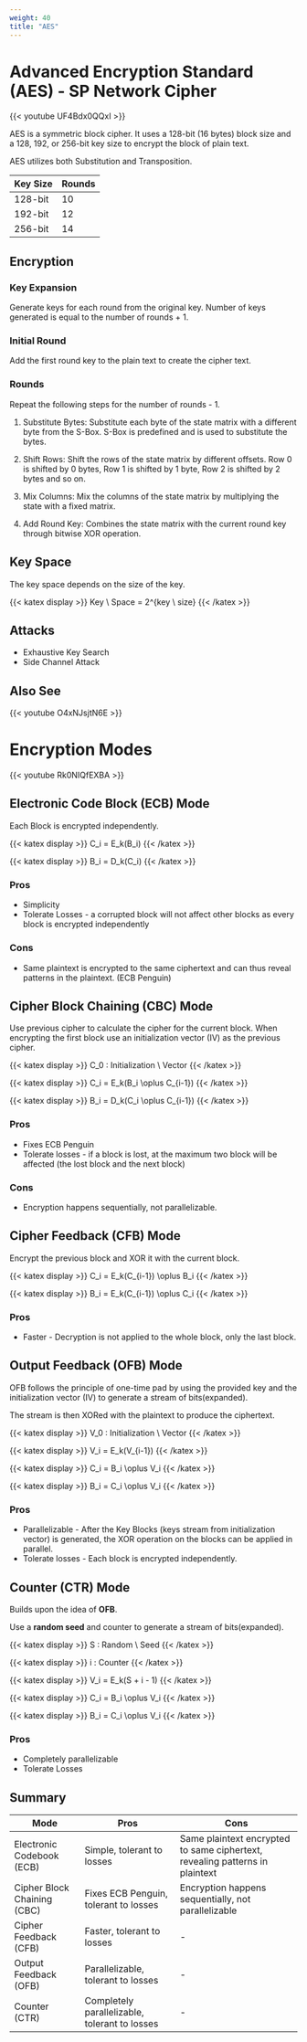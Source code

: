 ```yaml
---
weight: 40
title: "AES"
---
```


# Advanced Encryption Standard (AES) - SP Network Cipher

{{< youtube UF4Bdx0QQxI >}}

AES is a symmetric block cipher. It uses a 128-bit (16 bytes) block size and a 128, 192, or 256-bit key size to encrypt the block of plain text.

AES utilizes both Substitution and Transposition.

| Key Size | Rounds |
|----------|--------|
| 128-bit  | 10     |
| 192-bit  | 12     |
| 256-bit  | 14     |

## Encryption

### Key Expansion

Generate keys for each round from the original key. Number of keys generated is equal to the number of rounds + 1.

### Initial Round

Add the first round key to the plain text to create the cipher text.

### Rounds

Repeat the following steps for the number of rounds - 1.

1. Substitute Bytes: Substitute each byte of the state matrix with a different byte from the S-Box. S-Box is predefined and is used to substitute the bytes.

2. Shift Rows: Shift the rows of the state matrix by different offsets. Row 0 is shifted by 0 bytes, Row 1 is shifted by 1 byte, Row 2 is shifted by 2 bytes and so on.

3. Mix Columns: Mix the columns of the state matrix by multiplying the state with a fixed matrix.

4. Add Round Key: Combines the state matrix with the current round key through bitwise XOR operation.

## Key Space

The key space depends on the size of the key.

{{< katex display >}} Key \ Space = 2^{key \ size} {{< /katex >}}

## Attacks

- Exhaustive Key Search
- Side Channel Attack

## Also See

{{< youtube O4xNJsjtN6E >}}

# Encryption Modes

{{< youtube Rk0NIQfEXBA >}}

## Electronic Code Block (ECB) Mode

Each Block is encrypted independently.

{{< katex display >}} C_i = E_k(B_i) {{< /katex >}}

{{< katex display >}} B_i = D_k(C_i) {{< /katex >}}

### Pros

- Simplicity
- Tolerate Losses - a corrupted block will not affect other blocks as every block is encrypted independently

### Cons

- Same plaintext is encrypted to the same ciphertext and can thus reveal patterns in the plaintext. (ECB Penguin)

## Cipher Block Chaining (CBC) Mode

Use previous cipher to calculate the cipher for the current block. When encrypting the first block use an initialization vector (IV) as the previous cipher.

{{< katex display >}} C_0 : Initialization \ Vector {{< /katex >}}

{{< katex display >}} C_i = E_k(B_i \oplus C_{i-1}) {{< /katex >}}

{{< katex display >}} B_i = D_k(C_i \oplus C_{i-1}) {{< /katex >}}

### Pros

- Fixes ECB Penguin
- Tolerate losses - if a block is lost, at the maximum two block will be affected (the lost block and the next block)

### Cons

- Encryption happens sequentially, not parallelizable.

## Cipher Feedback (CFB) Mode

Encrypt the previous block and XOR it with the current block.

{{< katex display >}} C_i = E_k(C_{i-1}) \oplus B_i {{< /katex >}}

{{< katex display >}} B_i = E_k(C_{i-1}) \oplus C_i {{< /katex >}}

### Pros

- Faster - Decryption is not applied to the whole block, only the last block.

## Output Feedback (OFB) Mode

OFB follows the principle of one-time pad by using the provided key and the initialization vector (IV) to generate a stream of bits(expanded).

The stream is then XORed with the plaintext to produce the ciphertext.

{{< katex display >}} V_0 : Initialization \ Vector {{< /katex >}}

{{< katex display >}} V_i = E_k(V_{i-1}) {{< /katex >}}

{{< katex display >}} C_i = B_i \oplus V_i {{< /katex >}}

{{< katex display >}} B_i = C_i \oplus V_i {{< /katex >}}

### Pros

- Parallelizable - After the Key Blocks (keys stream from initialization vector) is generated, the XOR operation on the blocks can be applied in parallel.
- Tolerate losses - Each block is encrypted independently.

## Counter (CTR) Mode

Builds upon the idea of **OFB**.

Use a **random seed** and counter to generate a stream of bits(expanded).

{{< katex display >}} S : Random \ Seed {{< /katex >}}

{{< katex display >}} i : Counter {{< /katex >}}

{{< katex display >}} V_i = E_k(S + i - 1) {{< /katex >}}

{{< katex display >}} C_i = B_i \oplus V_i {{< /katex >}}

{{< katex display >}} B_i = C_i \oplus V_i {{< /katex >}}

### Pros

- Completely parallelizable
- Tolerate Losses

## Summary

| Mode                 | Pros                                         | Cons                                                                       |
| --------------------| -------------------------------------------- | -------------------------------------------------------------------------- |
| Electronic Codebook (ECB) | Simple, tolerant to losses                  | Same plaintext encrypted to same ciphertext, revealing patterns in plaintext |
| Cipher Block Chaining (CBC) | Fixes ECB Penguin, tolerant to losses    | Encryption happens sequentially, not parallelizable                         |
| Cipher Feedback (CFB)    | Faster, tolerant to losses                       | -                                                                       |
| Output Feedback (OFB) | Parallelizable, tolerant to losses               | -                                                                       |
| Counter (CTR)        | Completely parallelizable, tolerant to losses | -                                                                       |
